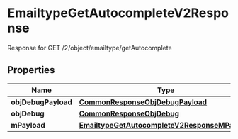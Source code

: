 

# EmailtypeGetAutocompleteV2Response

Response for GET /2/object/emailtype/getAutocomplete

## Properties

| Name | Type | Description | Notes |
|------------ | ------------- | ------------- | -------------|
|**objDebugPayload** | [**CommonResponseObjDebugPayload**](CommonResponseObjDebugPayload.md) |  |  |
|**objDebug** | [**CommonResponseObjDebug**](CommonResponseObjDebug.md) |  |  [optional] |
|**mPayload** | [**EmailtypeGetAutocompleteV2ResponseMPayload**](EmailtypeGetAutocompleteV2ResponseMPayload.md) |  |  |



